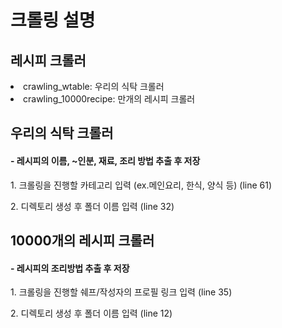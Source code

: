 <h1>크롤링 설명</h1>
<h2>레시피 크롤러</h2>
<li>crawling_wtable: 우리의 식탁 크롤러</li>
<li>crawling_10000recipe: 만개의 레시피 크롤러</li>

<h2>우리의 식탁 크롤러</h2>
<h4>- 레시피의 이름, ~인분, 재료, 조리 방법 추출 후 저장</h4>
<p>1. 크롤링을 진행할 카테고리 입력 (ex.메인요리, 한식, 양식 등) (line 61)</p>
<p>2. 디렉토리 생성 후 폴더 이름 입력 (line 32)</p>

<h2>10000개의 레시피 크롤러</h2>
<h4>- 레시피의 조리방법 추출 후 저장</h4>
<p>1. 크롤링을 진행할 쉐프/작성자의 프로필 링크 입력 (line 35)</p>
<p>2. 디렉토리 생성 후 폴더 이름 입력 (line 12)</p>
